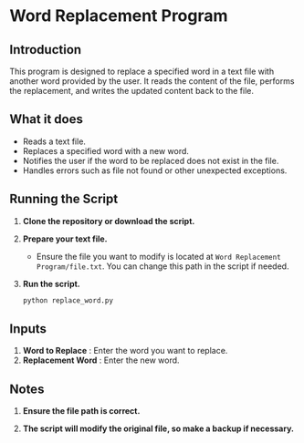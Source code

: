 # Word Replacement Program

## Introduction

This program is designed to replace a specified word in a text file with another word provided by the user. It reads the content of the file, performs the replacement, and writes the updated content back to the file.

## What it does

- Reads a text file.
- Replaces a specified word with a new word.
- Notifies the user if the word to be replaced does not exist in the file.
- Handles errors such as file not found or other unexpected exceptions.

## Running the Script

1. **Clone the repository or download the script.**

2. **Prepare your text file.**
   - Ensure the file you want to modify is located at `Word Replacement Program/file.txt`. You can change this path in the script if needed.

3. **Run the script.**

   ```sh
   python replace_word.py
   ``` 

## Inputs
1. **Word to Replace** : Enter the word you want to replace.
2. **Replacement Word** : Enter the new word.

## Notes
1. **Ensure the file path is correct.**

2. **The script will modify the original file, so make a backup if necessary.**